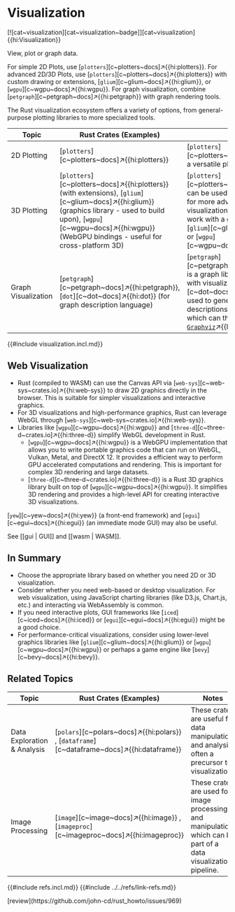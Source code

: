 # Visualization

[![cat~visualization][cat~visualization~badge]][cat~visualization]{{hi:Visualization}}

View, plot or graph data.

For simple 2D Plots, use [`plotters`][c~plotters~docs]↗{{hi:plotters}}. For advanced 2D/3D Plots, use [`plotters`][c~plotters~docs]↗{{hi:plotters}} with custom drawing or extensions, [`glium`][c~glium~docs]↗{{hi:glium}}, or [`wgpu`][c~wgpu~docs]↗{{hi:wgpu}}. For graph visualization, combine [`petgraph`][c~petgraph~docs]↗{{hi:petgraph}} with graph rendering tools.

The Rust visualization ecosystem offers a variety of options, from general-purpose plotting libraries to more specialized tools.

| Topic | Rust Crates (Examples) | Notes |
|---|---|---|
| 2D Plotting | [`plotters`][c~plotters~docs]↗{{hi:plotters}} | [`plotters`][c~plotters~docs]↗{{hi:plotters}} is a versatile plotting library. |
| 3D Plotting | [`plotters`][c~plotters~docs]↗{{hi:plotters}} (with extensions), [`glium`][c~glium~docs]↗{{hi:glium}} (graphics library - used to build upon), [`wgpu`][c~wgpu~docs]↗{{hi:wgpu}} (WebGPU bindings - useful for cross-platform 3D) | [`plotters`][c~plotters~docs]↗{{hi:plotters}} can be used for basic 3D plots, but for more advanced 3D visualization, you'll likely need to work with a graphics library like [`glium`][c~glium~docs]↗{{hi:glium}} or [`wgpu`][c~wgpu~docs]↗{{hi:wgpu}}. |
| Graph Visualization | [`petgraph`][c~petgraph~docs]↗{{hi:petgraph}}, [`dot`][c~dot~docs]↗{{hi:dot}} (for graph description language) | [`petgraph`][c~petgraph~docs]↗{{hi:petgraph}} is a graph library that can be used with visualization tools. [`dot`][c~dot~docs]↗{{hi:dot}} can be used to generate graph descriptions in the DOT language, which can then be rendered by [`Graphviz`](https://graphviz.org/)↗{{hi:Graphviz}}. |

{{#include visualization.incl.md}}

## Web Visualization

- Rust (compiled to WASM) can use the Canvas API via [`web-sys`][c~web-sys~crates.io]↗{{hi:web-sys}} to draw 2D graphics directly in the browser. This is suitable for simpler visualizations and interactive graphics.
- For 3D visualizations and high-performance graphics, Rust can leverage WebGL through [`web-sys`][c~web-sys~crates.io]↗{{hi:web-sys}}.
- Libraries like [`wgpu`][c~wgpu~docs]↗{{hi:wgpu}} and [`three-d`][c~three-d~crates.io]↗{{hi:three-d}} simplify WebGL development in Rust.
  - [`wgpu`][c~wgpu~docs]↗{{hi:wgpu}} is a WebGPU implementation that allows you to write portable graphics code that can run on WebGL, Vulkan, Metal, and DirectX 12. It provides a efficient way to perform GPU accelerated computations and rendering. This is important for complex 3D rendering and large datasets.
  - [`three-d`][c~three-d~crates.io]↗{{hi:three-d}} is a Rust 3D graphics library built on top of [`wgpu`][c~wgpu~docs]↗{{hi:wgpu}}. It simplifies 3D rendering and provides a high-level API for creating interactive 3D visualizations.

[`yew`][c~yew~docs]↗{{hi:yew}} (a front-end framework) and [`egui`][c~egui~docs]↗{{hi:egui}} (an immediate mode GUI) may also be useful.

See [[gui | GUI]] and [[wasm | WASM]].

## In Summary

- Choose the appropriate library based on whether you need 2D or 3D visualization.
- Consider whether you need web-based or desktop visualization. For web visualization, using JavaScript charting libraries (like D3.js, Chart.js, etc.) and interacting via WebAssembly is common.
- If you need interactive plots, GUI frameworks like [`iced`][c~iced~docs]↗{{hi:iced}} or [`egui`][c~egui~docs]↗{{hi:egui}} might be a good choice.
- For performance-critical visualizations, consider using lower-level graphics libraries like [`glium`][c~glium~docs]↗{{hi:glium}} or [`wgpu`][c~wgpu~docs]↗{{hi:wgpu}} or perhaps a game engine like [`bevy`][c~bevy~docs]↗{{hi:bevy}}.

## Related Topics

| Topic | Rust Crates (Examples) | Notes |
|---|---|---|
| Data Exploration & Analysis | [`polars`][c~polars~docs]↗{{hi:polars}} , [`dataframe`][c~dataframe~docs]↗{{hi:dataframe}} | These crates are useful for data manipulation and analysis, often a precursor to visualization. |
| Image Processing | [`image`][c~image~docs]↗{{hi:image}} , [`imageproc`][c~imageproc~docs]↗{{hi:imageproc}} | These crates are used for image processing and manipulation, which can be part of a data visualization pipeline. |

{{#include refs.incl.md}}
{{#include ../../refs/link-refs.md}}

<div class="hidden">
[review](https://github.com/john-cd/rust_howto/issues/969)
</div>
